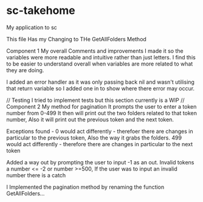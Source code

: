 # sc-takehome
My application to sc

This file Has my Changing to THe GetAllFolders Method

Component 1 
My overall Comments and improvements
I made it so the variables were more readable and intuitive rather than just letters. 
I find this to be easier to understand overall when variables are more related to what they are doing.

I added an error handler as it was only passing back nil and wasn't utilising that return variable so I added one in to show where there error may occur.

//
Testing
I tried to implement tests but this section currently is a WIP
//
Component 2
My method for pagination
It prompts the user to enter a token number from 0-499
It then will print out the two folders related to that token number, Also it will print out the previous token and the next token.

Exceptions found -
0 would act differently - therefoer there are changes in particular to the previous token, Also the way it grabs the folders.
499 would act differently - therefore there are changes in particular to the next token

Added a way out by prompting the user to input -1 as an out. 
Invalid tokens a number <= -2 or number >=500, If the user was to input an invalid number there is a catch 

I Implemented the pagination method by renaming the function GetAllFolders...
